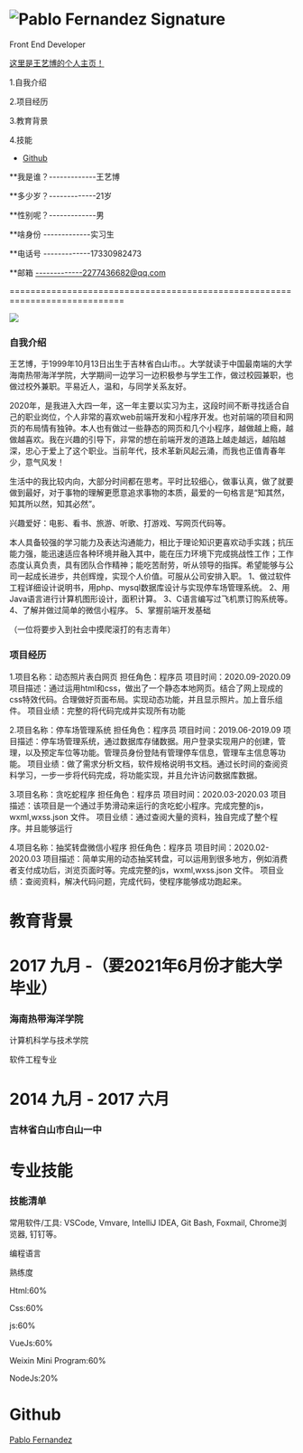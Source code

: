 ![Pablo Fernandez Signature](./证件照.jpg)
=========================================================================================================

Front End Developer

[](https://WangYiBo-123.github.io/#personal-profile)

[这里是王艺博的个人主页！](https://WangYiBo-123.github.io)
   
   1.自我介绍
   
   2.项目经历
   
   3.教育背景
   
   4.技能
   
*   [Github](https://WangYiBo-123.github.io/#github)

**我是谁？-------------王艺博

**多少岁？-------------21岁
 
**性别呢？-------------男

**啥身份  -------------实习生

**电话号  -------------17330982473

**邮箱    -------------2277436682@qq.com


============================================================================


![](./靓仔照.jpg)

### 自我介绍

王艺博，于1999年10月13日出生于吉林省白山市。。大学就读于中国最南端的大学海南热带海洋学院，大学期间一边学习一边积极参与学生工作，做过校园兼职，也做过校外兼职。平易近人，温和，与同学关系友好。

2020年，是我进入大四一年，这一年主要以实习为主，这段时间不断寻找适合自己的职业岗位，个人非常的喜欢web前端开发和小程序开发。也对前端的项目和网页的布局情有独钟。本人也有做过一些静态的网页和几个小程序，越做越上瘾，越做越喜欢。我在兴趣的引导下，非常的想在前端开发的道路上越走越远，越陷越深，忠心于爱上了这个职业。当前年代，技术革新风起云涌，而我也正值青春年少，意气风发！

生活中的我比较内向，大部分时间都在思考。平时比较细心，做事认真，做了就要做到最好，对于事物的理解更愿意追求事物的本质，最爱的一句格言是“知其然，知其所以然，知其必然”。

兴趣爱好：电影、看书、旅游、听歌、打游戏、写网页代码等。

本人具备较强的学习能力及表达沟通能力，相比于理论知识更喜欢动手实践；抗压能力强，能迅速适应各种环境并融入其中，能在压力环境下完成挑战性工作；工作态度认真负责，具有团队合作精神；能吃苦耐劳，听从领导的指挥。希望能够与公司一起成长进步，共创辉煌，实现个人价值。可服从公司安排入职。
1、做过软件工程详细设计说明书，用php、mysql数据库设计与实现停车场管理系统。
2、用Java语言进行计算机图形设计，面积计算。
3、C语言编写过飞机票订购系统等。
4、了解并做过简单的微信小程序。
5、掌握前端开发基础

（一位将要步入到社会中摸爬滚打的有志青年）

### 项目经历

1.项目名称：动态照片表白网页
  担任角色：程序员
  项目时间：2020.09-2020.09
  项目描述：通过运用html和css，做出了一个静态本地网页。结合了网上现成的css特效代码。合理做好页面布局。实现动态功能，并且显示照片。加上音乐组件。
  项目业绩：完整的将代码完成并实现所有功能
 
2.项目名称：停车场管理系统
  担任角色：程序员
  项目时间：2019.06-2019.09
  项目描述：停车场管理系统，通过数据库存储数据。用户登录实现用户的创建，管理，以及预定车位等功能。管理员身份登陆有管理停车信息，管理车主信息等功能。
  项目业绩：做了需求分析文档，软件规格说明书文档。通过长时间的查阅资料学习，一步一步将代码完成，将功能实现，并且允许访问数据库数据。
  
3.项目名称：贪吃蛇程序
  担任角色：程序员
  项目时间：2020.03-2020.03
  项目描述：该项目是一个通过手势滑动来运行的贪吃蛇小程序。完成完整的js，wxml,wxss.json 文件。
  项目业绩：通过查阅大量的资料，独自完成了整个程序。并且能够运行
  
4.项目名称：抽奖转盘微信小程序
  担任角色：程序员
  项目时间：2020.02-2020.03
  项目描述：简单实用的动态抽奖转盘，可以运用到很多地方，例如消费者支付成功后，浏览页面时等。完成完整的js，wxml,wxss.json 文件。
  项目业绩：查阅资料，解决代码问题，完成代码，使程序能够成功跑起来。

教育背景
====

2017 九月 \-（要2021年6月份才能大学毕业）
==================

### 海南热带海洋学院

计算机科学与技术学院

  软件工程专业

2014 九月 \- 2017 六月
==================

### 吉林省白山市白山一中

专业技能
====
### 技能清单

常用软件/工具: VSCode, Vmvare, IntelliJ IDEA, Git Bash, Foxmail, Chrome浏览器, 钉钉等。

编程语言

熟练度

Html:60%

Css:60%

js:60%

VueJs:60%

Weixin Mini Program:60%

NodeJs:20%


Github
========

  
  
  

[Pablo Fernandez](http://www.pablofernandez.com/)
